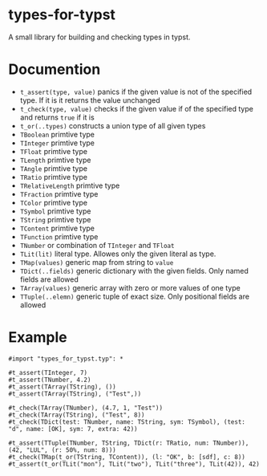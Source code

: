 # types-for-typst
A small library for building and checking types in typst.

# Documention
- `t_assert(type, value)` panics if the given value is not of the specified type. If it is it returns the value unchanged
- `t_check(type, value)` checks if the given value if of the specified type and returns `true` if it is
- `t_or(..types)` constructs a union type of all given types
- `TBoolean` primtive type
- `TInteger` primtive type
- `TFloat` primtive type
- `TLength` primtive type
- `TAngle` primtive type
- `TRatio` primtive type
- `TRelativeLength` primtive type
- `TFraction` primtive type
- `TColor` primtive type
- `TSymbol` primtive type
- `TString` primtive type
- `TContent` primtive type
- `TFunction` primtive type
- `TNumber` or combination of `TInteger` and `TFloat`
- `TLit(lit)` literal type. Allowes only the given literal as type.
- `TMap(values)` generic map from string to `value`
- `TDict(..fields)` generic dictionary with the given fields. Only named fields are allowed
- `TArray(values)` generic array with zero or more values of one type
- `TTuple(..elemn)` generic tuple of exact size. Only positional fields are allowed

# Example
```typ
#import "types_for_typst.typ": *

#t_assert(TInteger, 7)
#t_assert(TNumber, 4.2)
#t_assert(TArray(TString), ())
#t_assert(TArray(TString), ("Test",))

#t_check(TArray(TNumber), (4.7, 1, "Test"))
#t_check(TArray(TString), ("Test", 8))
#t_check(TDict(test: TNumber, name: TString, sym: TSymbol), (test: "d", name: [OK], sym: 7, extra: 42))

#t_assert(TTuple(TNumber, TString, TDict(r: TRatio, num: TNumber)), (42, "LUL", (r: 50%, num: 8)))
#t_check(TMap(t_or(TString, TContent)), (l: "OK", b: [sdf], c: 8))
#t_assert(t_or(TLit("mon"), TLit("two"), TLit("three"), TLit(42)), 42)
```

